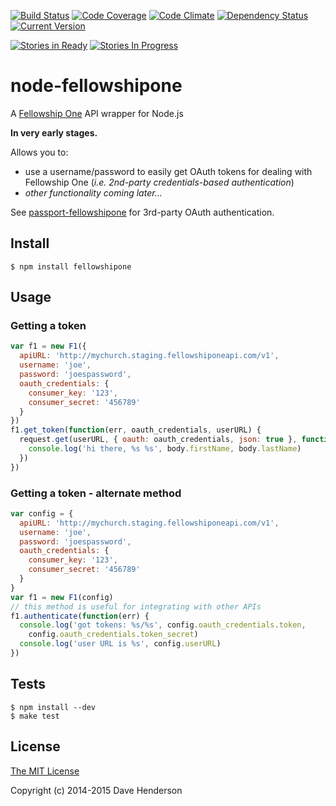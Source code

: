 [![Build Status][travis-image]][travis-url]
[![Code Coverage][coverage-image]][coverage-url]
[![Code Climate][climate-image]][climate-url]
[![Dependency Status][gemnasium-image]][gemnasium-url]
[![Current Version][npm-image]][npm-url]

[![Stories in Ready][waffle-ready-image]][waffle-url]
[![Stories In Progress][waffle-progress-image]][waffle-url]

# node-fellowshipone

A [Fellowship One](http://developer.fellowshipone.org) API wrapper for Node.js

**In very early stages.**

Allows you to:

- use a username/password to easily get OAuth tokens for dealing with Fellowship One (*i.e. 2nd-party credentials-based authentication*)
- *other functionality coming later...*

See [passport-fellowshipone](https://github.com/hairyhenderson/passport-fellowshipone) for 3rd-party OAuth authentication.

## Install

```
$ npm install fellowshipone
```

## Usage

### Getting a token

```javascript
var f1 = new F1({
  apiURL: 'http://mychurch.staging.fellowshiponeapi.com/v1',
  username: 'joe',
  password: 'joespassword',
  oauth_credentials: {
    consumer_key: '123',
    consumer_secret: '456789'
  }
})
f1.get_token(function(err, oauth_credentials, userURL) {
  request.get(userURL, { oauth: oauth_credentials, json: true }, function(err, res, body) {
    console.log('hi there, %s %s', body.firstName, body.lastName)
  })
})
```

### Getting a token - alternate method

```javascript
var config = {
  apiURL: 'http://mychurch.staging.fellowshiponeapi.com/v1',
  username: 'joe',
  password: 'joespassword',
  oauth_credentials: {
    consumer_key: '123',
    consumer_secret: '456789'
  }
}
var f1 = new F1(config)
// this method is useful for integrating with other APIs
f1.authenticate(function(err) {
  console.log('got tokens: %s/%s', config.oauth_credentials.token,
    config.oauth_credentials.token_secret)
  console.log('user URL is %s', config.userURL)
})
```

## Tests

```
$ npm install --dev
$ make test
```

## License

[The MIT License](http://opensource.org/licenses/MIT)

Copyright (c) 2014-2015 Dave Henderson

[travis-image]: https://img.shields.io/travis/hairyhenderson/node-fellowshipone.svg?style=flat
[travis-url]: https://travis-ci.org/hairyhenderson/node-fellowshipone

[coverage-image]: https://img.shields.io/codeclimate/coverage/github/hairyhenderson/node-fellowshipone.svg?style=flat
[coverage-url]: https://codeclimate.com/github/hairyhenderson/node-fellowshipone

[climate-image]: https://img.shields.io/codeclimate/github/hairyhenderson/node-fellowshipone.svg?style=flat
[climate-url]: https://codeclimate.com/github/hairyhenderson/node-fellowshipone

[gemnasium-image]: https://img.shields.io/gemnasium/hairyhenderson/node-fellowshipone.svg?style=flat
[gemnasium-url]: https://gemnasium.com/hairyhenderson/node-fellowshipone

[npm-image]: https://img.shields.io/npm/v/fellowshipone.svg?style=flat
[npm-url]: https://npmjs.org/package/fellowshipone

[waffle-ready-image]: https://badge.waffle.io/hairyhenderson/node-fellowshipone.svg?label=ready&title=Ready
[waffle-progress-image]: https://badge.waffle.io/hairyhenderson/node-fellowshipone.svg?label=in+progress&title=In+Progress
[waffle-url]: https://waffle.io/hairyhenderson/node-fellowshipone

